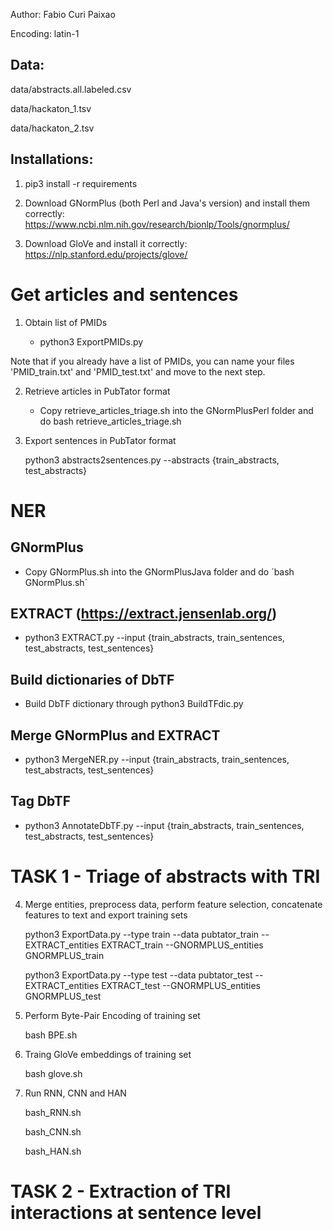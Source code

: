 Author: Fabio Curi Paixao

Encoding: latin-1

## Data: 

data/abstracts.all.labeled.csv

data/hackaton_1.tsv

data/hackaton_2.tsv

## Installations:

1. pip3 install -r requirements

2. Download GNormPlus (both Perl and Java's version) and install them correctly: https://www.ncbi.nlm.nih.gov/research/bionlp/Tools/gnormplus/

3. Download GloVe and install it correctly: https://nlp.stanford.edu/projects/glove/

# Get articles and sentences

1. Obtain list of PMIDs 

   * python3 ExportPMIDs.py

Note that if you already have a list of PMIDs, you can name your files 'PMID_train.txt' and 'PMID_test.txt' and move to the next step.

2. Retrieve articles in PubTator format 

   * Copy retrieve_articles_triage.sh into the GNormPlusPerl folder and do bash retrieve_articles_triage.sh

3. Export sentences in PubTator format

   python3 abstracts2sentences.py --abstracts {train_abstracts, test_abstracts}

# NER

## GNormPlus

   * Copy GNormPlus.sh into the GNormPlusJava folder and do ´bash GNormPlus.sh´

## EXTRACT (https://extract.jensenlab.org/)

   * python3 EXTRACT.py --input {train_abstracts, train_sentences, test_abstracts, test_sentences}

## Build dictionaries of DbTF

   * Build DbTF dictionary through python3 BuildTFdic.py

## Merge GNormPlus and EXTRACT

   * python3 MergeNER.py --input {train_abstracts, train_sentences, test_abstracts, test_sentences}

## Tag DbTF

   * python3 AnnotateDbTF.py --input {train_abstracts, train_sentences, test_abstracts, test_sentences}

# TASK 1 - Triage of abstracts with TRI

4. Merge entities, preprocess data, perform feature selection, concatenate features to text and export training sets 

   python3 ExportData.py --type train --data pubtator_train --EXTRACT_entities EXTRACT_train --GNORMPLUS_entities GNORMPLUS_train

   python3 ExportData.py --type test --data pubtator_test --EXTRACT_entities EXTRACT_test --GNORMPLUS_entities GNORMPLUS_test

5. Perform Byte-Pair Encoding of training set

   bash BPE.sh

6. Traing GloVe embeddings of training set

   bash glove.sh

7. Run RNN, CNN and HAN

   bash_RNN.sh

   bash_CNN.sh

   bash_HAN.sh

# TASK 2 - Extraction of TRI interactions at sentence level

